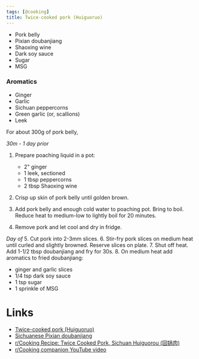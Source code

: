 ```yaml
---
tags: [@cooking]
title: Twice-cooked pork (Huiguoruo)
---
```


- Pork belly
- Pixian doubanjiang
- Shaoxing wine
- Dark soy sauce
- Sugar
- MSG

### Aromatics
- Ginger
- Garlic
- Sichuan peppercorns
- Green garlic
  (or, scallions)
- Leek

For about 300g of pork belly,

_30m - 1 day prior_
1. Prepare poaching liquid in a pot:
   - 2" ginger
   - 1 leek, sectioned
   - 1 tbsp peppercorns
   - 2 tbsp Shaoxing wine

2. Crisp up skin of pork belly until golden brown.
3. Add pork belly and enough cold water to poaching pot.
   Bring to boil.
   Reduce heat to medium-low to lightly boil for 20 minutes.
4. Remove pork and let cool and dry in fridge.

_Day of_
5. Cut pork into 2-3mm slices.
6. Stir-fry pork slices on medium heat until curled and slightly browned.
   Reserve slices on plate.
7. Shut off heat. Add 1-1/2 tbsp doubanjiang and fry for 30s.
8. On medium heat add aromatics to fried doubanjiang:
   - ginger and garlic slices
   - 1/4 tsp dark soy sauce
   - 1 tsp sugar
   - 1 sprinkle of MSG

# Links
- [Twice-cooked pork (Huiguoruo)](20200410080728.md)
- [Sichuanese Pixian doubanjiang](20200410080034.md)
- [r/Cooking Recipe: Twice Cooked Pork, Sichuan Huiguorou (回锅肉)](https://www.reddit.com/r/Cooking/comments/91gwba/recipe_twice_cooked_pork_sichuan_huiguorou_%E5%9B%9E%E9%94%85%E8%82%89/)
- [r/Cooking companion YouTube video](https://youtu.be/EJIojMLLs2g)
